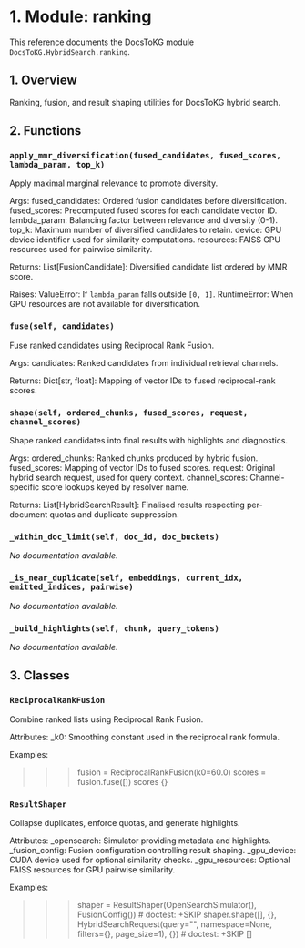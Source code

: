 # 1. Module: ranking

This reference documents the DocsToKG module ``DocsToKG.HybridSearch.ranking``.

## 1. Overview

Ranking, fusion, and result shaping utilities for DocsToKG hybrid search.

## 2. Functions

### `apply_mmr_diversification(fused_candidates, fused_scores, lambda_param, top_k)`

Apply maximal marginal relevance to promote diversity.

Args:
fused_candidates: Ordered fusion candidates before diversification.
fused_scores: Precomputed fused scores for each candidate vector ID.
lambda_param: Balancing factor between relevance and diversity (0-1).
top_k: Maximum number of diversified candidates to retain.
device: GPU device identifier used for similarity computations.
resources: FAISS GPU resources used for pairwise similarity.

Returns:
List[FusionCandidate]: Diversified candidate list ordered by MMR score.

Raises:
ValueError: If ``lambda_param`` falls outside ``[0, 1]``.
RuntimeError: When GPU resources are not available for diversification.

### `fuse(self, candidates)`

Fuse ranked candidates using Reciprocal Rank Fusion.

Args:
candidates: Ranked candidates from individual retrieval channels.

Returns:
Dict[str, float]: Mapping of vector IDs to fused reciprocal-rank scores.

### `shape(self, ordered_chunks, fused_scores, request, channel_scores)`

Shape ranked candidates into final results with highlights and diagnostics.

Args:
ordered_chunks: Ranked chunks produced by hybrid fusion.
fused_scores: Mapping of vector IDs to fused scores.
request: Original hybrid search request, used for query context.
channel_scores: Channel-specific score lookups keyed by resolver name.

Returns:
List[HybridSearchResult]: Finalised results respecting per-document quotas
and duplicate suppression.

### `_within_doc_limit(self, doc_id, doc_buckets)`

*No documentation available.*

### `_is_near_duplicate(self, embeddings, current_idx, emitted_indices, pairwise)`

*No documentation available.*

### `_build_highlights(self, chunk, query_tokens)`

*No documentation available.*

## 3. Classes

### `ReciprocalRankFusion`

Combine ranked lists using Reciprocal Rank Fusion.

Attributes:
_k0: Smoothing constant used in the reciprocal rank formula.

Examples:
>>> fusion = ReciprocalRankFusion(k0=60.0)
>>> scores = fusion.fuse([])
>>> scores
{}

### `ResultShaper`

Collapse duplicates, enforce quotas, and generate highlights.

Attributes:
_opensearch: Simulator providing metadata and highlights.
_fusion_config: Fusion configuration controlling result shaping.
_gpu_device: CUDA device used for optional similarity checks.
_gpu_resources: Optional FAISS resources for GPU pairwise similarity.

Examples:
>>> shaper = ResultShaper(OpenSearchSimulator(), FusionConfig())  # doctest: +SKIP
>>> shaper.shape([], {}, HybridSearchRequest(query="", namespace=None, filters={}, page_size=1), {})  # doctest: +SKIP
[]
